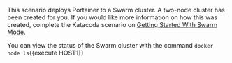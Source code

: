 This scenario deploys Portainer to a Swarm cluster. A two-node cluster has been created for you. If you would like more information on how this was created, complete the Katacoda scenario on [Getting Started With Swarm Mode](https://www.katacoda.com/courses/docker-orchestration/getting-started-with-swarm-mode).

You can view the status of the Swarm cluster with the command `docker node ls`{{execute HOST1}}

